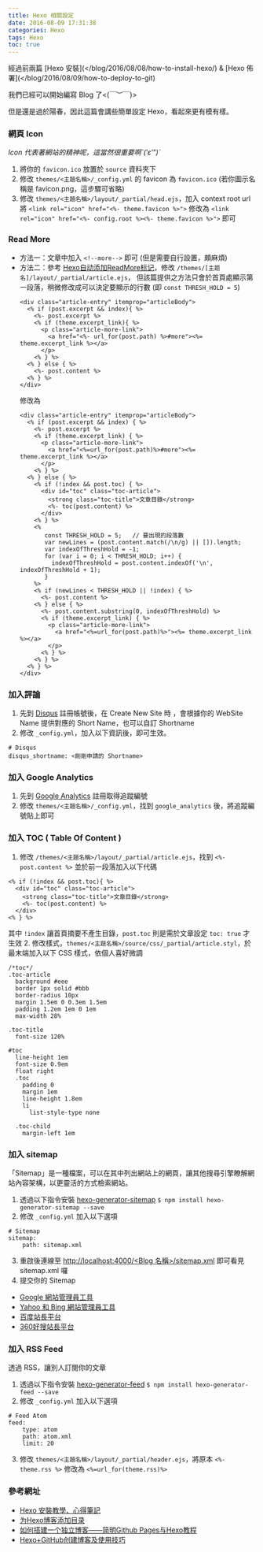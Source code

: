 ```yaml
---
title: Hexo 相關設定
date: 2016-08-09 17:31:38
categories: Hexo
tags: Hexo
toc: true
---
```

經過前兩篇 [Hexo 安裝](</blog/2016/08/08/how-to-install-hexo/) &amp; [Hexo 佈署](</blog/2016/08/09/how-to-deploy-to-git)

我們已經可以開始編寫 Blog 了<(￣︶￣)>

但是還是過於陽春，因此這篇會講些簡單設定 Hexo，看起來更有模有樣。

### 網頁 Icon
_Icon 代表著網站的精神呢，這當然很重要啊ˋ(′ε‵")ˊ_
1. 將你的 `favicon.ico` 放置於 `source` 資料夾下
2. 修改 `themes/<主題名稱>/_config.yml` 的 favicon 為 `favicon.ico` (若你圖示名稱是 favicon.png，這步驟可省略)
3. 修改 `themes/<主題名稱>/layout/_partial/head.ejs`，加入 context root url
    將 `<link rel="icon" href="<%- theme.favicon %>">` 修改為 `<link rel="icon" href="<%- config.root %><%- theme.favicon %>">` 即可

### Read More
* 方法一：文章中加入 `<!--more-->` 即可 (但是需要自行設置，頗麻煩)
* 方法二：參考  [Hexo自动添加ReadMore标记](https://twiceyuan.com/2014/05/25/hexo%E8%87%AA%E5%8A%A8%E6%B7%BB%E5%8A%A0readmore%E6%A0%87%E8%AE%B0/)，修改 `/themes/[主题名]/layout/_partial/article.ejs`，
  但該篇提供之方法只會於首頁處顯示第一段落，稍微修改成可以決定要顯示的行數 (即 `const THRESH_HOLD = 5`)
    ```
    <div class="article-entry" itemprop="articleBody">
      <% if (post.excerpt && index){ %>
        <%- post.excerpt %>
        <% if (theme.excerpt_link){ %>
          <p class="article-more-link">
            <a href="<%- url_for(post.path) %>#more"><%= theme.excerpt_link %></a>
          </p>
        <% } %>
      <% } else { %>
        <%- post.content %>
      <% } %>
    </div>
    ```
    修改為
    ```
    <div class="article-entry" itemprop="articleBody">
      <% if (post.excerpt && index) { %>
        <%- post.excerpt %>
        <% if (theme.excerpt_link) { %>
          <p class="article-more-link">
            <a href="<%=url_for(post.path)%>#more"><%= theme.excerpt_link %></a>
          </p>
        <% } %>
      <% } else { %>
        <% if (!index && post.toc) { %>
          <div id="toc" class="toc-article">
            <strong class="toc-title">文章目錄</strong>
            <%- toc(post.content) %>
          </div>
        <% } %>
        <%
           const THRESH_HOLD = 5;   // 要出現的段落數
           var newLines = (post.content.match(/\n/g) || []).length;
           var indexOfThreshHold = -1;
           for (var i = 0; i < THRESH_HOLD; i++) {
             indexOfThreshHold = post.content.indexOf('\n', indexOfThreshHold + 1);
           }
        %>
        <% if (newLines < THRESH_HOLD || !index) { %>
          <%- post.content %>
        <% } else { %>
          <%- post.content.substring(0, indexOfThreshHold) %>
          <% if (theme.excerpt_link) { %>
            <p class="article-more-link">
              <a href="<%=url_for(post.path)%>"><%= theme.excerpt_link %></a>
            </p>
          <% } %>
        <% } %>
      <% } %>
    </div>
    ```

### 加入評論
1. 先到 [Disqus](http://disqus.com/) 註冊帳號後，在 Create New Site 時 ，會根據你的 WebSite Name 提供對應的 Short Name，也可以自訂 Shortname
2. 修改 `_config.yml`，加入以下資訊後，即可生效。
```
# Disqus
disqus_shortname: <剛剛申請的 Shortname>
```

### 加入 Google Analytics
1. 先到 [Google Analytics](https://www.google.com.tw/intl/zh-TW/analytics/) 註冊取得追蹤編號
2. 修改 `themes/<主題名稱>/_config.yml`，找到 `google_analytics`  後，將追蹤編號貼上即可

### 加入 TOC ( Table Of Content )
1. 修改 `/themes/<主題名稱>/layout/_partial/article.ejs`，找到 `<%- post.content %>` 並於前一段落加入以下代碼
  ```
  <% if (!index && post.toc){ %>
    <div id="toc" class="toc-article">
      <strong class="toc-title">文章目錄</strong>
      <%- toc(post.content) %>
    </div>
  <% } %>
  ```
  其中 `!index` 讓首頁摘要不產生目錄，`post.toc` 則是需於文章設定 `toc: true` 才生效
2. 修改樣式，`themes/<主題名稱>/source/css/_partial/article.styl`，於最末端加入以下 CSS 樣式，依個人喜好微調
```
/*toc*/
.toc-article
  background #eee
  border 1px solid #bbb
  border-radius 10px
  margin 1.5em 0 0.3em 1.5em
  padding 1.2em 1em 0 1em
  max-width 28%

.toc-title
  font-size 120%

#toc
  line-height 1em
  font-size 0.9em
  float right
  .toc
    padding 0
    margin 1em
    line-height 1.8em
    li
      list-style-type none

  .toc-child
    margin-left 1em
```

### 加入 sitemap
「Sitemap」是一種檔案，可以在其中列出網站上的網頁，讓其他搜尋引擎瞭解網站內容架構，以更靈活的方式檢索網站。
1. 透過以下指令安裝 [hexo-generator-sitemap](https://github.com/hexojs/hexo-generator-sitemap)
`$ npm install hexo-generator-sitemap --save`
2. 修改 `_config.yml` 加入以下選項
```
# Sitemap
sitemap:
    path: sitemap.xml
```
3. 重啟後連線至 [http://localhost:4000/&lt;Blog 名稱&gt;/sitemap.xml](#) 即可看見 sitemap.xml 囉
4. 提交你的 Sitemap
  + [Google 網站管理員工具](https://www.google.com/webmasters/tools)
  + [Yahoo 和 Bing 網站管理員工具](http://www.bing.com/toolbox/webmaster)
  + [百度站長平台](http://zhanzhang.baidu.com)
  + [360好搜站長平台](http://zhanzhang.haosou.com)

### 加入 RSS Feed
透過 RSS，讓別人訂閱你的文章
1. 透過以下指令安裝 [hexo-generator-feed](https://github.com/hexojs/hexo-generator-feed)
`$ npm install hexo-generator-feed --save`
2. 修改 `_config.yml` 加入以下選項
```
# Feed Atom
feed:
    type: atom
    path: atom.xml
    limit: 20
```
3. 修改 `themes/<主題名稱>/layout/_partial/header.ejs`，將原本 `<%- theme.rss %>` 修改為 `<%=url_for(theme.rss)%>`

### 參考網址
* [Hexo 安裝教學、心得筆記](https://wwssllabcd.github.io/blog/2014/12/22/how-to-install-hexo/)
* [为Hexo博客添加目录](http://kuangqi.me/tricks/enable-table-of-contents-on-hexo/)
* [如何搭建一个独立博客——简明Github Pages与Hexo教程](http://www.jianshu.com/p/05289a4bc8b2)
* [Hexo+GitHub创建博客及使用技巧](http://longxdragon.github.io/2015/03/07/Hexo-GitHub-create-blog/)
